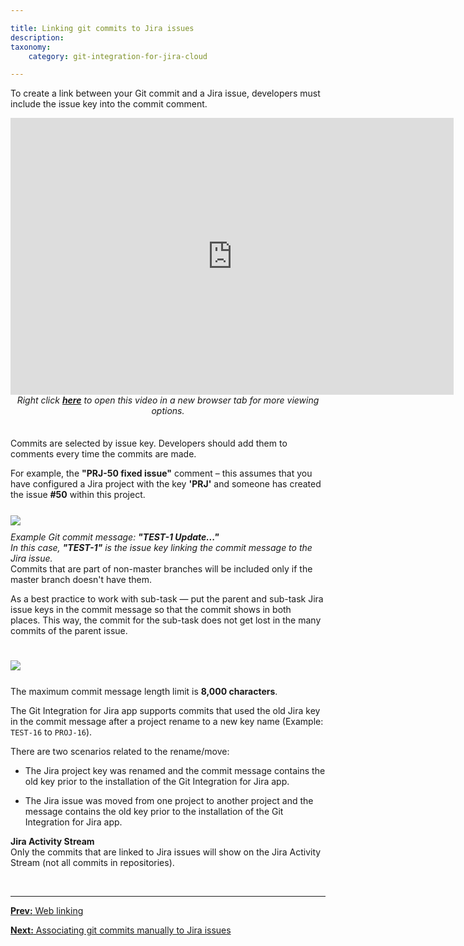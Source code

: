```yaml
---

title: Linking git commits to Jira issues
description:
taxonomy:
    category: git-integration-for-jira-cloud

---
```


To create a link between your Git commit and a Jira issue, developers must include the issue key into the commit comment.

<div class='embed-container embed-container--16-10'>
    <iframe width='709' height='443' src='https://fast.wistia.com/embed/iframe/cs229y2gzj?videoFoam=true' frameborder='0' allowfullscreen ></iframe>
</div>

<div align='center' style='margin-too:15px;margin-bottom:35px'>
    <i>Right click <a href='https://bigbrassband.wistia.com/medias/cs229y2gzj'><b>here</b></a> to open this video in a new browser tab for more viewing options.</i>
</div>

Commits are selected by issue key. Developers should add them to comments every time the commits are made.

<div class="bbb-callout bbb--tip">
    <div class="irow">
    <div class="ilogobox">
        <span class="logoimg"></span>
    </div>
    <div class="imsgbox">
        For example, the <b>"PRJ-50 fixed issue"</b> comment – this assumes that you have configured a Jira project with the key <b>'PRJ'</b> and someone has created the issue <b>#50</b> within this project.
    </div>
    </div>
</div>

<img src='/wp-content/uploads/gij-gitcloud-git-commits-commits-info.png' style='margin-top:25px' />

<div style='margin-top:10px'><i>Example Git commit message: <b>"TEST-1 Update..."</b><br>
In this case, <b>"TEST-1"</b> is the issue key linking the commit message to the Jira issue.</i></div>

<div class="bbb-callout bbb--alert">
    <div class="irow">
    <div class="ilogobox">
        <span class="logoimg"></span>
    </div>
    <div class="imsgbox">
        Commits that are part of non-master branches will be included only if the master branch doesn't have them.
    </div>
    </div>
</div>

As a best practice to work with sub-task — put the parent and sub-task Jira issue keys in the commit message so that the commit shows in both places. This way, the commit for the sub-task does not get lost in the many commits of the parent issue.

<img src='/wp-content/uploads/gij-gitcloud-git-commit-commit-sel-subtask.png' style='margin:25px auto' />

<div class="bbb-callout bbb--info">
    <div class="irow">
    <div class="ilogobox">
        <span class="logoimg"></span>
    </div>
    <div class="imsgbox">
        The maximum commit message length limit is <b>8,000 characters</b>.
    </div>
    </div>
</div>

The Git Integration for Jira app supports commits that used the old Jira key in the commit message after a project rename to a new key name (Example: `TEST-16` to `PROJ-16`).

There are two scenarios related to the rename/move:

*   The Jira project key was renamed and the commit message contains the old key prior to the installation of the Git Integration for Jira app.

*   The Jira issue was moved from one project to another project and the message contains the old key prior to the installation of the Git Integration for Jira app.

<div class="bbb-callout bbb--info">
    <div class="irow">
    <div class="ilogobox">
        <span class="logoimg"></span>
    </div>
    <div class="imsgbox">
        <b>Jira Activity Stream</b><br>
        Only the commits that are linked to Jira issues will show on the Jira Activity Stream (not all commits in repositories).
    </div>
    </div>
</div>

&nbsp;
* * *

[**Prev:** Web linking](/git-integration-for-jira-cloud/web-linking-gij-cloud)

[**Next:** Associating git commits manually to Jira issues](/git-integration-for-jira-cloud/associating-git-commits-manually-to-jira-issues-gij-cloud)

